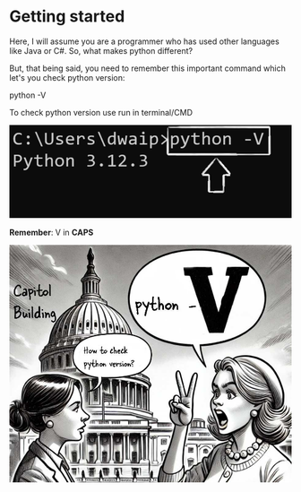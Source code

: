 # Getting started

Here, I will assume you are a programmer who has used other languages like Java or C#. So, what makes python different?

But, that being said, you need to remember this important command which let's you check python version:



python -V

To check python version use run in terminal/CMD



![](images/custom-image-2024-07-26-16-05-17.png)


**Remember**: V in **CAPS**

![](images/custom-image-2024-07-26-15-49-57.png)

